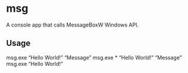 msg
===

A console app that calls MessageBoxW Windows API.

Usage
-----

msg.exe “Hello World!” “Message”
msg.exe * “Hello World!” “Message”
msg.exe “Hello World!”
